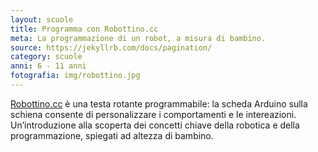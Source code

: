 ```yaml
---
layout: scuole
title: Programma con Robottino.cc
meta: La programmazione di un robot, a misura di bambino.
source: https://jekyllrb.com/docs/pagination/
category: scuole
anni: 6 - 11 anni
fotografia: img/robottino.jpg
---
```

<a href="http://robottino.cc">Robottino.cc</a> è una testa rotante programmabile: la scheda Arduino sulla schiena consente di personalizzare i comportamenti e le intereazioni. Un’introduzione alla scoperta dei concetti chiave della robotica e della programmazione, spiegati ad altezza di bambino.
